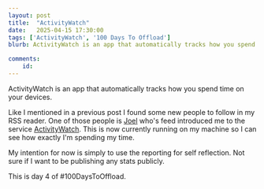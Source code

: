 ```yaml
---
layout: post
title:  "ActivityWatch"
date:   2025-04-15 17:30:00
tags: ['ActivityWatch', '100 Days To Offload']
blurb: ActivityWatch is an app that automatically tracks how you spend time on your devices.

comments:
    id: 
---
```

ActivityWatch is an app that automatically tracks how you spend time on your devices.

Like I mentioned in a previous post I found some new people to follow in my RSS reader. One of those people is [Joel] who's feed introduced me to the service [ActivityWatch]. This is now currently running on my machine so I can see how exactly I'm spending my time.

My intention for now is simply to use the reporting for self reflection. Not sure if I want to be publishing any stats publicly.

This is day 4 of #100DaysToOffload.

[ActivityWatch]: https://activitywatch.net/
[Joel]: https://joelchrono.xyz